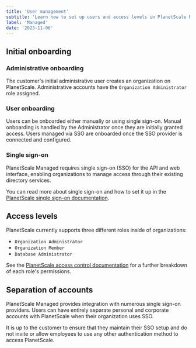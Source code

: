 ```yaml
---
title: 'User management'
subtitle: 'Learn how to set up users and access levels in PlanetScale Managed.'
label: 'Managed'
date: '2023-11-06'
---
```


## Initial onboarding

### Administrative onboarding

The customer's initial administrative user creates an organization on PlanetScale. Administrative accounts have the `Organization Administrator` role assigned.

### User onboarding

Users can be onboarded either manually or using single sign-on. Manual onboarding is handled by the Administrator once they are initially granted access. Users managed via SSO are onboarded once the SSO provider is connected and configured.

### Single sign-on

PlanetScale Managed requires single sign-on (SSO) for the API and web interface, enabling organizations to manage access through their existing directory services.

You can read more about single sign-on and how to set it up in the [PlanetScale single sign-on documentation](/docs/concepts/sso).

## Access levels

PlanetScale currently supports three different roles inside of organizations:

- `Organization Administrator`
- `Organization Member`
- `Database Administrator`

See the [PlanetScale access control documentation](/docs/concepts/access-control) for a further breakdown of each role's permissions.

## Separation of accounts

PlanetScale Managed provides integration with numerous single sign-on providers. Users can have entirely separate personal and corporate accounts with PlanetScale when their organization uses SSO.

It is up to the customer to ensure that they maintain their SSO setup and do not invite or allow employees to use any other authentication method to access PlanetScale.
